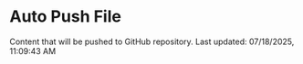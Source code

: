 # Auto Push File

Content that will be pushed to GitHub repository.
Last updated: 07/18/2025, 11:09:43 AM